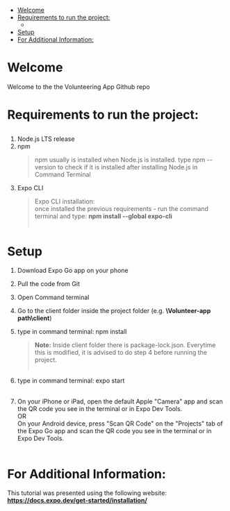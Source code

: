 - [Welcome](#welcome)
- [Requirements to run the project:](#requirements-to-run-the-project)
  - [](#)
- [Setup](#setup)
- [For Additional Information:](#for-additional-information)

# Welcome

Welcome to the the Volunteering App Github repo

# Requirements to run the project:
##        
1. Node.js LTS release         
2. npm     
   >npm usually is installed when Node.js is installed. type npm --version to check if it is installed after installing Node.js in Command Terminal 
3. Expo CLI   
    > Expo CLI installation:  
    > once installed the previous requirements - run the command terminal and type: **npm install --global expo-cli**   
​
# Setup     

1. Download Expo Go app on your phone
      
2. Pull the code from Git    
 
3. Open Command terminal       
 
4. Go to the client folder inside the project folder (e.g. **\Volunteer-app path\client**)      
 
5. type in command terminal: npm install     
    >**Note:** Inside client folder there is package-lock.json. Everytime this is modified, it is advised to do step 4      before       running the project.      
​
6. type in command terminal: expo start     
​
7. On your iPhone or iPad, open the default Apple "Camera" app and scan the QR code you see in the terminal or in Expo Dev Tools.    
OR          
On your Android device, press "Scan QR Code" on the "Projects" tab of the Expo Go app and scan the QR code you see in the terminal or in Expo Dev Tools.       
​
# For Additional Information:
 This tutorial was presented using the following website: **https://docs.expo.dev/get-started/installation/**